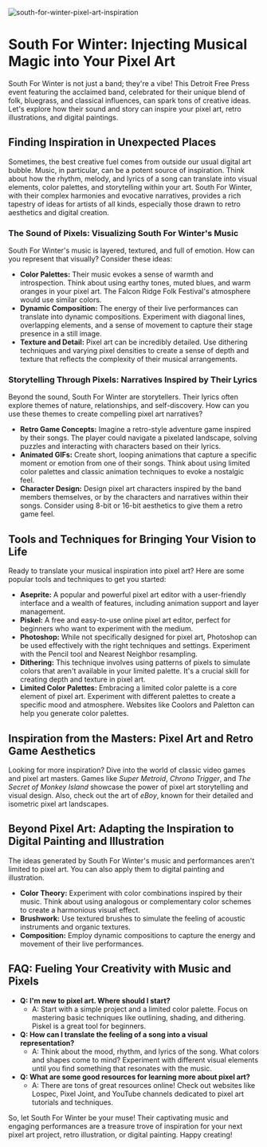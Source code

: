 ![south-for-winter-pixel-art-inspiration](https://images.pexels.com/photos/29319100/pexels-photo-29319100.jpeg?auto=compress&cs=tinysrgb&fit=crop&h=627&w=1200)

# South For Winter: Injecting Musical Magic into Your Pixel Art

South For Winter is not just a band; they're a vibe! This Detroit Free Press event featuring the acclaimed band, celebrated for their unique blend of folk, bluegrass, and classical influences, can spark tons of creative ideas. Let's explore how their sound and story can inspire your pixel art, retro illustrations, and digital paintings.

## Finding Inspiration in Unexpected Places

Sometimes, the best creative fuel comes from outside our usual digital art bubble. Music, in particular, can be a potent source of inspiration. Think about how the rhythm, melody, and lyrics of a song can translate into visual elements, color palettes, and storytelling within your art. South For Winter, with their complex harmonies and evocative narratives, provides a rich tapestry of ideas for artists of all kinds, especially those drawn to retro aesthetics and digital creation.

### The Sound of Pixels: Visualizing South For Winter's Music

South For Winter's music is layered, textured, and full of emotion. How can you represent that visually? Consider these ideas:

*   **Color Palettes:** Their music evokes a sense of warmth and introspection. Think about using earthy tones, muted blues, and warm oranges in your pixel art. The Falcon Ridge Folk Festival's atmosphere would use similar colors.
*   **Dynamic Composition:** The energy of their live performances can translate into dynamic compositions. Experiment with diagonal lines, overlapping elements, and a sense of movement to capture their stage presence in a still image.
*   **Texture and Detail:** Pixel art can be incredibly detailed. Use dithering techniques and varying pixel densities to create a sense of depth and texture that reflects the complexity of their musical arrangements.

### Storytelling Through Pixels: Narratives Inspired by Their Lyrics

Beyond the sound, South For Winter are storytellers. Their lyrics often explore themes of nature, relationships, and self-discovery. How can you use these themes to create compelling pixel art narratives?

*   **Retro Game Concepts:** Imagine a retro-style adventure game inspired by their songs. The player could navigate a pixelated landscape, solving puzzles and interacting with characters based on their lyrics.
*   **Animated GIFs:** Create short, looping animations that capture a specific moment or emotion from one of their songs. Think about using limited color palettes and classic animation techniques to evoke a nostalgic feel.
*   **Character Design:** Design pixel art characters inspired by the band members themselves, or by the characters and narratives within their songs. Consider using 8-bit or 16-bit aesthetics to give them a retro game feel.

## Tools and Techniques for Bringing Your Vision to Life

Ready to translate your musical inspiration into pixel art? Here are some popular tools and techniques to get you started:

*   **Aseprite:** A popular and powerful pixel art editor with a user-friendly interface and a wealth of features, including animation support and layer management.
*   **Piskel:** A free and easy-to-use online pixel art editor, perfect for beginners who want to experiment with the medium.
*   **Photoshop:** While not specifically designed for pixel art, Photoshop can be used effectively with the right techniques and settings. Experiment with the Pencil tool and Nearest Neighbor resampling.
*   **Dithering:** This technique involves using patterns of pixels to simulate colors that aren't available in your limited palette. It's a crucial skill for creating depth and texture in pixel art.
*   **Limited Color Palettes:** Embracing a limited color palette is a core element of pixel art. Experiment with different palettes to create a specific mood and atmosphere. Websites like Coolors and Paletton can help you generate color palettes.

## Inspiration from the Masters: Pixel Art and Retro Game Aesthetics

Looking for more inspiration? Dive into the world of classic video games and pixel art masters. Games like *Super Metroid*, *Chrono Trigger*, and *The Secret of Monkey Island* showcase the power of pixel art storytelling and visual design. Also, check out the art of *eBoy*, known for their detailed and isometric pixel art landscapes.

## Beyond Pixel Art: Adapting the Inspiration to Digital Painting and Illustration

The ideas generated by South For Winter's music and performances aren't limited to pixel art. You can also apply them to digital painting and illustration.

*   **Color Theory:** Experiment with color combinations inspired by their music. Think about using analogous or complementary color schemes to create a harmonious visual effect.
*   **Brushwork:** Use textured brushes to simulate the feeling of acoustic instruments and organic textures.
*   **Composition:** Employ dynamic compositions to capture the energy and movement of their live performances.

## FAQ: Fueling Your Creativity with Music and Pixels

*   **Q: I'm new to pixel art. Where should I start?**
    *   A: Start with a simple project and a limited color palette. Focus on mastering basic techniques like outlining, shading, and dithering. Piskel is a great tool for beginners.
*   **Q: How can I translate the feeling of a song into a visual representation?**
    *   A: Think about the mood, rhythm, and lyrics of the song. What colors and shapes come to mind? Experiment with different visual elements until you find something that resonates with the music.
*   **Q: What are some good resources for learning more about pixel art?**
    *   A: There are tons of great resources online! Check out websites like Lospec, Pixel Joint, and YouTube channels dedicated to pixel art tutorials and techniques.

So, let South For Winter be your muse! Their captivating music and engaging performances are a treasure trove of inspiration for your next pixel art project, retro illustration, or digital painting. Happy creating!
